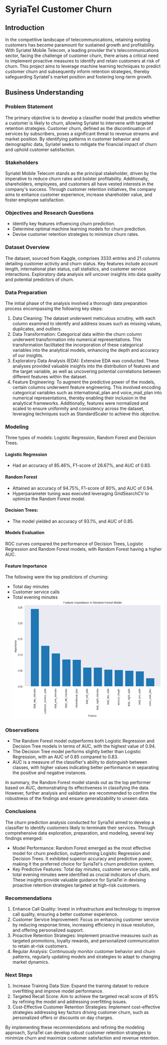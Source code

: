 # SyriaTel Customer Churn #

## Introduction ##
In the competitive landscape of telecommunications, retaining existing customers has become paramount for sustained growth and profitability. With Syriatel Mobile Telecom, a leading provider  the's telecommunications sector, facing the challenge of customer churn, there arises a critical need to implement proactive measures to identify and retain customers at risk of churn. This project aims to leverage machine learning techniques to predict customer churn and subsequently inform retention strategies, thereby safeguarding Syriatel's market position and fostering long-term growth.

## Business Understanding ##

### Problem Statement ###
The primary objective is to develop a classifier model that predicts whether a customer is likely to churn, allowing Syriatel to intervene with targeted retention strategies. Customer churn, defined as the discontinuation of services by subscribers, poses a significant threat to revenue streams and market position. By identifying patterns in customer behavior and demographic data, Syriatel seeks to mitigate the financial impact of churn and uphold customer satisfaction.

### Stakeholders ###
Syriatel Mobile Telecom stands as the principal stakeholder, driven by the imperative to reduce churn rates and bolster profitability. Additionally, shareholders, employees, and customers all have vested interests in the company's success. Through customer retention initiatives, the company aims to enhance customer experience, increase shareholder value, and foster employee satisfaction.

### Objectives and Research Questions ###

- Identify key features influencing churn prediction.
- Determine optimal machine learning models for churn prediction.
- Devise customer retention strategies to minimize churn rates.

### Dataset Overview ###
The dataset, sourced from Kaggle, comprises 3333 entries and 21 columns detailing customer activity and churn status. Key features include account length, international plan status, call statistics, and customer service interactions. Exploratory data analysis will uncover insights into data quality and potential predictors of churn.

### Data Preparation

The initial phase of the analysis involved a thorough data preparation process encompassing the following key steps:
1. Data Cleaning: The dataset underwent meticulous scrutiny, with each column examined to identify and address issues such as missing values, duplicates, and outliers.
2. Data Transformation: Categorical data within the churn column underwent transformation into numerical representations. This transformation facilitated the incorporation of these categorical variables into the analytical models, enhancing the depth and accuracy of our insights.
3. Exploratory Data Analysis (EDA): Extensive EDA was conducted. These analyses provided valuable insights into the distribution of features and the target variable, as well as uncovering potential correlations between different features within the dataset.
4. Feature Engineering: To augment the predictive power of the models, certain columns underwent feature engineering. This involved encoding categorical variables such as international_plan and voice_mail_plan into numerical representations, thereby enabling their inclusion in the analytical frameworks. Additionally, features were normalized and scaled to ensure uniformity and consistency across the dataset, leveraging techniques such as StandardScaler to achieve this objective.

### Modeling 
Three types of models: Logistic Regression, Random Forest and Decision Trees.

#### Logistic Regression

- Had an accuracy of 85.46%, F1-score of 26.67%, and AUC of 0.83.
#### Random Forest
- Attained an accuracy of 94.75%, F1-score of 80%, and AUC of 0.94.
- Hyperparameter tuning was executed leveraging GridSearchCV to optimize the Random Forest model.
#### Decision Trees:

- The model yielded an accuracy of 93.1%, and AUC of 0.85. 
#### Models Evaluation

ROC curves compared the performance of Decision Trees, Logistic Regression and Random Forest models, with Random Forest having a higher AUC.

#### Feature Importance
The following were the top predictors of churning: 
- Total day minutes
- Customer service calls
- Total evening minutes
![alt text](<feature importance.png>)
### Observations

- The Random Forest model outperforms both Logistic Regression and Decision Tree models in terms of AUC, with the highest value of 0.94.
- The Decision Tree model performs slightly better than Logistic Regression, with an AUC of 0.85 compared to 0.83.
- AUC is a measure of the classifier's ability to distinguish between classes, with higher values indicating better performance in separating the positive and negative instances.

In summary, the Random Forest model stands out as the top performer based on AUC, demonstrating its effectiveness in classifying the data. However, further analysis and validation are recommended to confirm the robustness of the findings and ensure generalizability to unseen data.

### Conclusions
The churn prediction analysis conducted for SyriaTel aimed to develop a classifier to identify customers likely to terminate their services. Through comprehensive data exploration, preparation, and modeling, several key findings emerged:

- Model Performance: Random Forest emerged as the most effective model for churn prediction, outperforming Logistic Regression and Decision Trees. It exhibited superior accuracy and predictive power, making it the preferred choice for SyriaTel's churn prediction system.
- Key Predictive Features: Total day minutes, customer service calls, and total evening minutes were identified as crucial indicators of churn. These insights provide valuable guidance for SyriaTel in devising proactive retention strategies targeted at high-risk customers.

### Recommendations

1. Enhance Call Quality: Invest in infrastructure and technology to improve call quality, ensuring a better customer experience.
2. Customer Service Improvement: Focus on enhancing customer service by reducing response times, increasing efficiency in issue resolution, and offering personalized support.
3. Proactive Retention Strategies: Implement proactive measures such as targeted promotions, loyalty rewards, and personalized communication to retain at-risk customers.
4. Regular Analysis: Continuously monitor customer behavior and churn patterns, regularly updating models and strategies to adapt to changing market dynamics.

### Next Steps

1. Increase Training Data Size: Expand the training dataset to reduce overfitting and improve model performance.
2. Targeted Recall Score: Aim to achieve the targeted recall score of 85% by refining the model and addressing overfitting issues.
3. Cost-Effective Customer Retention Strategies: Implement cost-effective strategies addressing key factors driving customer churn, such as personalized offers or discounts on day charges.

By implementing these recommendations and refining the modeling approach, SyriaTel can develop robust customer retention strategies to minimize churn and maximize customer satisfaction and revenue retention.
